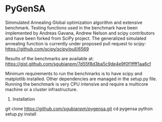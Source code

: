 # PyGenSA

Simmulated Annealing Global optimization algorithm and extensive benchmark. Testing functions used in the benchmark have been implemented by Andreas Gavana, Andrew Nelson and scipy contributors and have been forked from SciPy project.
The generalized simulated annealing function is currently under proposed pull request to scipy:
https://github.com/scipy/scipy/pull/6569

Results of the benchmarks are available at:
https://gist.github.com/sgubianpm/7d55f8d3ba5c9de4e9f0f1ffff1aa6cf

Minimum requirements to run the benchmarks is to have scipy and matplotlib installed. Other dependencies are managed in the setup.py file. 
Running the benchmark is very CPU intensive and require a multicore machine or a cluster infrastructure.

1. Installation

git clone https://github.com/sgubianpm/pygensa.git
cd pygensa
python setup.py install

